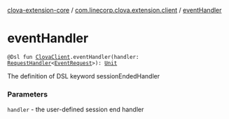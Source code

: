 [clova-extension-core](../index.md) / [com.linecorp.clova.extension.client](index.md) / [eventHandler](./event-handler.md)

# eventHandler

`@Dsl fun `[`ClovaClient`](-clova-client/index.md)`.eventHandler(handler: `[`RequestHandler`](-request-handler.md)`<`[`EventRequest`](../com.linecorp.clova.extension.model.request/-event-request/index.md)`>): `[`Unit`](https://kotlinlang.org/api/latest/jvm/stdlib/kotlin/-unit/index.html)

The definition of DSL keyword sessionEndedHandler

### Parameters

`handler` - the user-defined session end handler